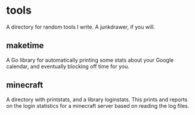 # tools
A directory for random tools I write. A junkdrawer, if you will.

## maketime
A Go library for automatically printing some stats about your Google calendar,
and eventually blocking off time for you.

## minecraft
A directory with printstats, and a library loginstats. This prints and reports
on the login statistics for a minecraft server based on reading the log files.
